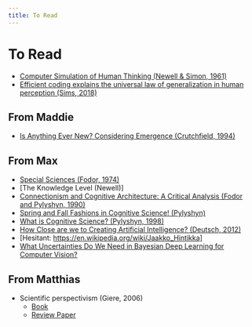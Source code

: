 ```yaml
---
title: To Read
---
```

# To Read
- [Computer Simulation of Human Thinking (Newell & Simon, 1961)](http://www.cogsci.ucsd.edu/~coulson/203/newell-simon.pdf)
- [Efficient coding explains the universal law of generalization in human perception (Sims, 2018)](http://science.sciencemag.org/content/360/6389/652/tab-pdf)

## From Maddie
- [Is Anything Ever New? Considering Emergence (Crutchfield, 1994)](http://csc.ucdavis.edu/~cmg/papers/EverNew.pdf)

## From Max
- [Special Sciences (Fodor, 1974)](https://link.springer.com/article/10.1007%2FBF00485230)
- [The Knowledge Level (Newell)]
- [Connectionism and Cognitive Architecture: A Critical Analysis (Fodor and Pylyshyn, 1990)](http://ruccs.rutgers.edu/images/personal-zenon-pylyshyn/proseminars/Proseminar13/ConnectionistArchitecture.pdf)
- [Spring and Fall Fashions in Cognitive Science! (Pylyshyn)](http://ruccs.rutgers.edu/zenon/25-personal-sites/zenon-pylyshyn/291-spring-and-fall-fashions-in-cognitive-science)
- [What is Cognitive Science? (Pylyshyn, 1998)](http://ruccs.rutgers.edu/images/personal-zenon-pylyshyn/proseminars/Proseminar13/WhatIsCogsci.pdf)
- [How Close are we to Creating Artificial Intelligence? (Deutsch, 2012)](https://aeon.co/essays/how-close-are-we-to-creating-artificial-intelligence)
- [Hesitant: https://en.wikipedia.org/wiki/Jaakko_Hintikka]
- [What Uncertainties Do We Need in Bayesian Deep
Learning for Computer Vision?](https://arxiv.org/pdf/1703.04977.pdf)

## From Matthias
- Scientific perspectivism (Giere, 2006)
  - [Book](https://philpapers.org/rec/GIESP)
  - [Review Paper](https://www.ncbi.nlm.nih.gov/pmc/articles/PMC2677569)
